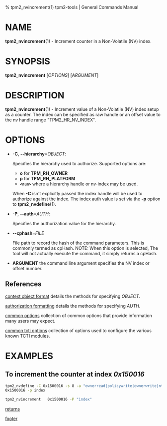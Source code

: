 % tpm2_nvincrement(1) tpm2-tools | General Commands Manual

# NAME

**tpm2_nvincrement**(1) - Increment counter in a Non-Volatile (NV) index.

# SYNOPSIS

**tpm2_nvincrement** [*OPTIONS*] [*ARGUMENT*]

# DESCRIPTION

**tpm2_nvincrement**(1) - Increment value of a Non-Volatile (NV) index setup as
a counter. The index can be specified as raw handle or an offset value to the nv
handle range "TPM2_HR_NV_INDEX".

# OPTIONS

  * **-C**, **\--hierarchy**=_OBJECT_:

    Specifies the hierarchy used to authorize.
    Supported options are:
      * **o** for **TPM_RH_OWNER**
      * **p** for **TPM_RH_PLATFORM**
      * **`<num>`** where a hierarchy handle or nv-index may be used.

    When **-C** isn't explicitly passed the index handle will be used to
    authorize against the index. The index auth value is set via the
    **-p** option to **tpm2_nvdefine**(1).

  * **-P**, **\--auth**=_AUTH_:

    Specifies the authorization value for the hierarchy.

  * **\--cphash**=_FILE_

    File path to record the hash of the command parameters. This is commonly
    termed as cpHash. NOTE: When this option is selected, The tool will not
    actually execute the command, it simply returns a cpHash.

  * **ARGUMENT** the command line argument specifies the NV index or offset
    number.

## References

[context object format](common/ctxobj.md) details the methods for specifying
_OBJECT_.

[authorization formatting](common/authorizations.md) details the methods for
specifying _AUTH_.

[common options](common/options.md) collection of common options that provide
information many users may expect.

[common tcti options](common/tcti.md) collection of options used to configure
the various known TCTI modules.

# EXAMPLES

## To increment the counter at index *0x150016*

```bash
tpm2_nvdefine -C 0x1500016 -s 8 -a "ownerread|policywrite|ownerwrite|nt=1" \
0x1500016 -p index

tpm2_nvincrement   0x1500016 -P "index"
```

[returns](common/returns.md)

[footer](common/footer.md)
